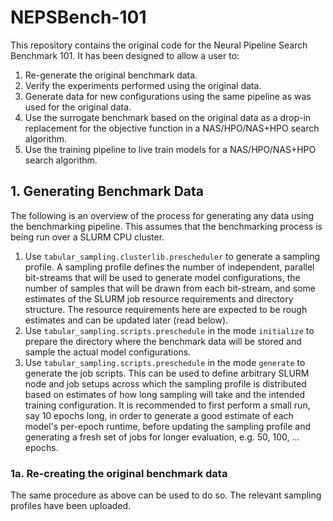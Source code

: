 # NEPSBench-101

This repository contains the original code for the Neural Pipeline Search 
Benchmark 101. 
It has been designed to allow a user to: 
1. Re-generate the original benchmark data. 
2. Verify the experiments performed using the original data.
3. Generate data for new configurations using the same pipeline as was used for the original data.
4. Use the surrogate benchmark based on the original data as a drop-in replacement for the objective function in a 
   NAS/HPO/NAS+HPO search algorithm.
5. Use the training pipeline to live train models for a NAS/HPO/NAS+HPO search algorithm.

## 1. Generating Benchmark Data
The following is an overview of the process for generating any data using the benchmarking pipeline. This assumes that 
the benchmarking process is being run over a SLURM CPU cluster.

1. Use `tabular_sampling.clusterlib.prescheduler` to generate a sampling profile. A sampling profile defines the number 
   of independent, parallel bit-streams that will be used to generate model configurations, the number of samples that 
   will be drawn from each bit-stream, and some estimates of the SLURM job resource requirements and directory 
   structure. The resource requirements here are expected to be rough estimates and can be updated later (read below).
2. Use `tabular_sampling.scripts.preschedule` in the mode `initialize` to prepare the directory where the benchmark 
   data will be stored and sample the actual model configurations.
3. Use `tabular_sampling.scripts.preschedule` in the mode `generate` to generate the job scripts. This can be used to 
   define arbitrary SLURM node and job setups across which the sampling profile is distributed based on estimates of 
   how long sampling will take and the intended training configuration. It is recommended to first perform a small run, 
   say 10 epochs long, in order to generate a good estimate of each model's per-epoch runtime, before updating the 
   sampling profile and generating a fresh set of jobs for longer evaluation, e.g. 50, 100, ... epochs.

### 1a. Re-creating the original benchmark data

The same procedure as above can be used to do so. The relevant sampling profiles have been uploaded.

